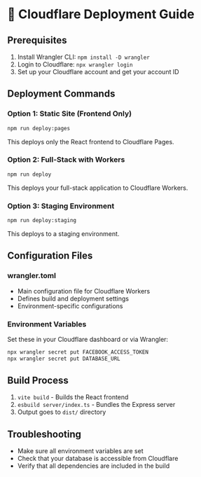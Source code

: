 # 🚀 Cloudflare Deployment Guide

## Prerequisites
1. Install Wrangler CLI: `npm install -D wrangler`
2. Login to Cloudflare: `npx wrangler login`
3. Set up your Cloudflare account and get your account ID

## Deployment Commands

### Option 1: Static Site (Frontend Only)
```bash
npm run deploy:pages
```
This deploys only the React frontend to Cloudflare Pages.

### Option 2: Full-Stack with Workers
```bash
npm run deploy
```
This deploys your full-stack application to Cloudflare Workers.

### Option 3: Staging Environment
```bash
npm run deploy:staging
```
This deploys to a staging environment.

## Configuration Files

### wrangler.toml
- Main configuration file for Cloudflare Workers
- Defines build and deployment settings
- Environment-specific configurations

### Environment Variables
Set these in your Cloudflare dashboard or via Wrangler:
```bash
npx wrangler secret put FACEBOOK_ACCESS_TOKEN
npx wrangler secret put DATABASE_URL
```

## Build Process
1. `vite build` - Builds the React frontend
2. `esbuild server/index.ts` - Bundles the Express server
3. Output goes to `dist/` directory

## Troubleshooting
- Make sure all environment variables are set
- Check that your database is accessible from Cloudflare
- Verify that all dependencies are included in the build
